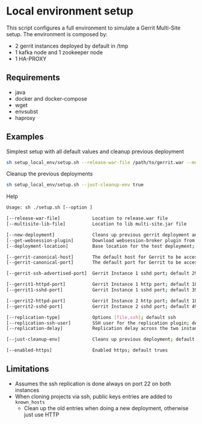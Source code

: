 # Local environment setup

This script configures a full environment to simulate a Gerrit Multi-Site setup.
The environment is composed by:

- 2 gerrit instances deployed by default in /tmp
- 1 kafka node and 1 zookeeper node
- 1 HA-PROXY

## Requirements

- java
- docker and docker-compose
- wget
- envsubst
- haproxy

## Examples

Simplest setup with all default values and cleanup previous deployment

```bash
sh setup_local_env/setup.sh --release-war-file /path/to/gerrit.war --multisite-lib-file /path/to/multi-site.jar
```

Cleanup the previous deployments

```bash
sh setup_local_env/setup.sh --just-cleanup-env true
```

Help

```bash
Usage: sh ./setup.sh [--option ]

[--release-war-file]            Location to release.war file
[--multisite-lib-file]          Location to lib multi-site.jar file

[--new-deployment]              Cleans up previous gerrit deployment and re-installs it. default true
[--get-websession-plugin]       Download websession-broker plugin from CI lastSuccessfulBuild; default true
[--deployment-location]         Base location for the test deployment; default /tmp

[--gerrit-canonical-host]       The default host for Gerrit to be accessed through; default localhost
[--gerrit-canonical-port]       The default port for Gerrit to be accessed throug; default 8080

[--gerrit-ssh-advertised-port]  Gerrit Instance 1 sshd port; default 29418

[--gerrit1-httpd-port]          Gerrit Instance 1 http port; default 18080
[--gerrit1-sshd-port]           Gerrit Instance 1 sshd port; default 39418

[--gerrit2-httpd-port]          Gerrit Instance 2 http port; default 18081
[--gerrit2-sshd-port]           Gerrit Instance 2 sshd port; default 49418

[--replication-type]            Options [file,ssh]; default ssh
[--replication-ssh-user]        SSH user for the replication plugin; default jigar
[--replication-delay]           Replication delay across the two instances in seconds

[--just-cleanup-env]            Cleans up previous deployment; default false

[--enabled-https]               Enabled https; default trues
```

## Limitations

- Assumes the ssh replication is done always on port 22 on both instances
- When cloning projects via ssh, public keys entries are added to `known_hosts`
  - Clean up the old entries when doing a new deployment, otherwise just use HTTP
